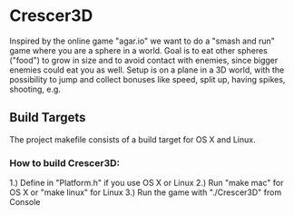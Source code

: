 # Crescer3D
Inspired by the online game "agar.io" we want to do a "smash and run" game where you are a sphere in a world. Goal is to eat other spheres ("food") to grow in size and to avoid contact with enemies, since bigger enemies could eat you as well. Setup is on a plane in a 3D world, with the possibility to jump and collect bonuses like speed, split up, having spikes, shooting, e.g.


## Build Targets
The project makefile consists of a build target for OS X and Linux.

### How to build Crescer3D:

1.) Define in "Platform.h" if you use OS X or Linux
2.) Run "make mac" for OS X or "make linux" for Linux
3.) Run the game with "./Crescer3D" from Console
 
